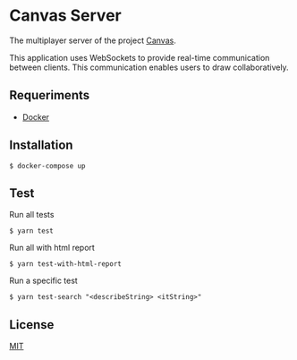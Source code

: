 # Canvas Server

The multiplayer server of the project [Canvas](https://github.com/iammateus/Canvas).

This application uses WebSockets to provide real-time communication between clients. This communication enables users to draw collaboratively.

## Requeriments

-   [Docker](https://docs.docker.com/)

## Installation

    $ docker-compose up

## Test

Run all tests

    $ yarn test

Run all with html report

    $ yarn test-with-html-report

Run a specific test

    $ yarn test-search "<describeString> <itString>"

## License

[MIT](https://github.com/iammateus/canvas-server/blob/main/LICENSE)
